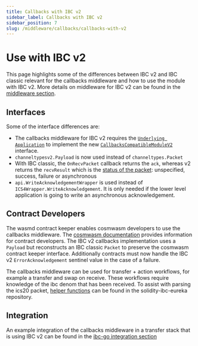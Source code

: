 ```yaml
---
title: Callbacks with IBC v2
sidebar_label: Callbacks with IBC v2
sidebar_position: 7
slug: /middleware/callbacks/callbacks-with-v2
---
```


# Use with IBC v2

This page highlights some of the differences between IBC v2 and IBC classic relevant for the callbacks middleware and how to use the module with IBC v2. More details on middleware for IBC v2 can be found in the [middleware section](../../01-ibc/04-middleware/02-developIBCv2.md). 

## Interfaces 

Some of the interface differences are:

- The callbacks middleware for IBC v2 requires the [`Underlying Application`](../01-callbacks/01-overview.md) to implement the new [`CallbacksCompatibleModuleV2`](https://github.com/cosmos/ibc-go/blob/main/modules/apps/callbacks/types/callbacks.go#L53-L58) interface. 
- `channeltypesv2.Payload` is now used instead of `channeltypes.Packet`
- With IBC classic, the `OnRecvPacket` callback returns the `ack`, whereas v2 returns the `recvResult` which is the [status of the packet](https://github.com/cosmos/ibc-go/blob/main/modules/core/04-channel/v2/types/packet.pb.go#L26-L38): unspecified, success, failure or asynchronous
- `api.WriteAcknowledgementWrapper` is used instead of `ICS4Wrapper.WriteAcknowledgement`. It is only needed if the lower level application is going to write an asynchronous acknowledgement.

## Contract Developers

The wasmd contract keeper enables cosmwasm developers to use the callbacks middleware. The [cosmwasm documentation](https://cosmwasm.cosmos.network/ibc/extensions/callbacks) provides information for contract developers. The IBC v2 callbacks implementation uses a `Payload` but reconstructs an IBC classic `Packet` to preserve the cosmwasm contract keeper interface. Additionally contracts must now handle the IBC v2 `ErrorAcknowledgement` sentinel value in the case of a failure.

The callbacks middleware can be used for transfer + action workflows, for example a transfer and swap on receive. These workflows require knowledge of the ibc denom that has been received. To assist with parsing the ics20 packet, [helper functions](https://github.com/cosmos/solidity-ibc-eureka/blob/a8870b023e58622fb7b3f733572c684851f8e5ee/packages/cosmwasm/ibc-callbacks-helpers/src/ics20.rs#L7-L41) can be found in the solidity-ibc-eureka repository. 

## Integration

An example integration of the callbacks middleware in a transfer stack that is using IBC v2 can be found in the [ibc-go integration section](../../01-ibc/02-integration.md)
